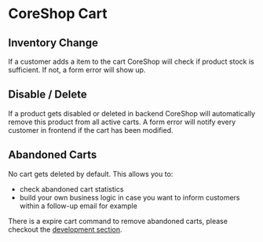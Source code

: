 # CoreShop Cart

## Inventory Change
If a customer adds a item to the cart CoreShop will check if product stock is sufficient. If not, a form error will show up.

## Disable / Delete
If a product gets disabled or deleted in backend CoreShop will automatically remove this product from all active carts.
A form error will notify every customer in frontend if the cart has been modified.

## Abandoned Carts
No cart gets deleted by default. This allows you to:
- check abandoned cart statistics
- build your own business logic in case you want to inform customers within a follow-up email for example

There is a expire cart command to remove abandoned carts, please checkout the [development section](../../03_Development/04_Cart/05_Commands.md).